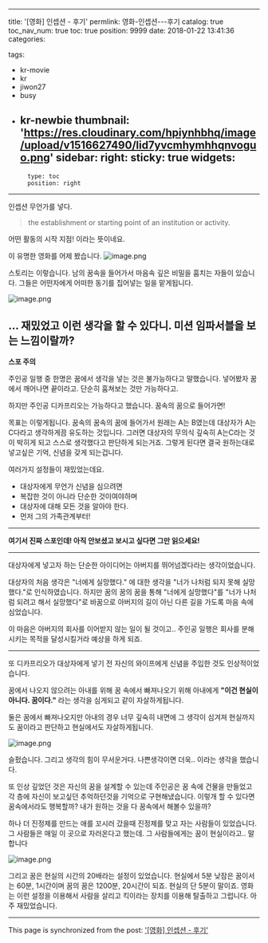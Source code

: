 
---
title: '[영화] 인셉션 - 후기'
permlink: 영화-인셉션---후기
catalog: true
toc_nav_num: true
toc: true
position: 9999
date: 2018-01-22 13:41:36
categories:

tags:
- kr-movie
- kr
- jiwon27
- busy
- kr-newbie
thumbnail: 'https://res.cloudinary.com/hpiynhbhq/image/upload/v1516627490/lid7yvcmhymhhqnvoguo.png'
sidebar:
    right:
        sticky: true
widgets:
    -
        type: toc
        position: right
---


인셉션
무언가를 넣다.
> the establishment or starting point of an institution or activity.

어떤 활동의 시작 지점! 이라는 뜻이네요.

이 유명한 영화를 어제 봤습니다.
![image.png](https://res.cloudinary.com/hpiynhbhq/image/upload/v1516627490/lid7yvcmhymhhqnvoguo.png)

스토리는 이렇습니다.
남의 꿈속을 들어가서 마음속 깊은 비밀을 훔치는 자들이 있습니다.
그들은 어떤자에게 어떠한 동기를 집어넣는 일을 맡게됩니다.

![image.png](https://res.cloudinary.com/hpiynhbhq/image/upload/v1516628429/tv5gvr4ykrp0fu0ycgtn.png)

...
재밌었고
이런 생각을 할 수 있다니.
미션 임파서블을 보는 느낌이랄까?
---
**스포 주의**

주인공 일행 중 한명은 꿈에서 생각을 넣는 것은 불가능하다고 말했습니다. 
넣어봤자 꿈에서 깨어나면 끝이라고. 
단순히 훔쳐보는 것만 가능하다고.

하지만 주인공 디카프리오는 가능하다고 했습니다.
꿈속의 꿈으로 들어가면!

목표는 이렇게됩니다.
꿈속의 꿈속의 꿈에 들어가서
원래는 A는 B였는데
대상자가 A는 C다라고 생각하게끔 유도하는 것입니다.
그러면 대상자의 무의식 깊숙히 A는C라는 것이 박히게 되고
스스로 생각했다고 판단하게 되는거죠.
그렇게 된다면 결국 원하는대로 넣고싶은 기억, 신념을 갖게 되는겁니다.

여러가지 설정들이 재밌었는데요.

* 대상자에게 무언가 신념을 심으려면 
* 복잡한 것이 아니라 단순한 것이여야하며 
* 대상자에 대해 모든 것을 알아야 한다.
* 먼저 그의 가족관계부터!
----

**여기서 진짜 스포인데! 아직 안보셨고 보시고 싶다면 그만 읽으세요!** 

----

대상자에게 넣고자 하는 단순한 아이디어는 
아버지를 뛰어넘겠다라는 생각이었습니다.

대상자의 처음 생각은 "너에게 실망했다." 에 대한 생각을 
"너가 나처럼 되지 못해 실망했다."로 인식하였습니다.
하지만 꿈의 꿈의 꿈을 통해 
"너에게 실망했다"를  "너가 나처럼 되려고 해서 실망했다"로 바꿈으로
아버지의 길이 아닌 다른 길을 가도록 마음 속에 심었습니다.

이 마음은 아버지의 회사를 이어받지 않는 일이 될 것이고..
주인공 일행은 회사를 분해시키는 목적을 달성시킬거라 예상을 하게 되죠.

---

또 디카프리오가 대상자에게 넣기 전
자신의 와이프에게 신념을 주입한 것도 인상적이었습니다.

꿈에서 나오지 않으려는 아내를 위해
꿈 속에서 빠져나오기 위해
아내에게 **"이건 현실이 아니다. 꿈이다."**
라는 생각을 심게되고 같이 자살하게됩니다.

둘은 꿈에서 빠져나오지만 
아내의 경우 너무 깊숙히 내면에 그 생각이 심겨져
현실까지도 꿈이라고 판단하고 현실에서도 자살하게됩니다.

![image.png](https://res.cloudinary.com/hpiynhbhq/image/upload/v1516628471/otwjgvasyq91ltk3xnhg.png)


슬펐습니다.
그리고 생각의 힘이 무서운거다. 나쁜생각이면 
더욱.. 이라는 생각을 했습니다.

또 인상 깊었던 것은
자신의 꿈을 설계할 수 있는데
주인공은 꿈 속에 건물을 만들었고
각 층에 자신이 보고싶던 추억하던것을 기억으로 구현해냈습니다.
이렇개 할 수 있다면 꿈속에서라도 행복할까?
내가 원하는 것을 다 꿈속에서 해볼수 있을까?

하나 더
진정제를 만드는 애를 꼬시러 갔을때
진정제를 맞고 자는 사람들이 있었습니다. 
그 사람들은 매일 이 곳으로 자러온다고 했는데. 
그 사람들에게는 꿈이 현실이라고.. 말합니다

![image.png](https://res.cloudinary.com/hpiynhbhq/image/upload/v1516628339/t7gthhhlez31zxgslvhe.png)


그리고 꿈은 현실의 시간의 20배라는 설정이 있었습니다.
현실에서 5분 낮잠은 꿈이서는 60분, 1시간이며
꿈의 꿈은 1200분, 20시간이 되죠.
현실의 단 5분이 말이죠.
영화는 이런 설정을 이용해서
사람을 살리고
킥이라는 장치를 이용해 탈출하고 그럽니다.
아주 재밌었습니다.

- - -

This page is synchronized from the post: ['[영화] 인셉션 - 후기'](https://steempeak.com/@jacobyu/7nbecb)
